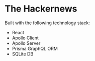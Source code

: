 # The Hackernews

Built with the following technology stack:

-   React
-   Apollo Client
-   Apollo Server
-   Prisma GraphQL ORM
-   SQLite DB
